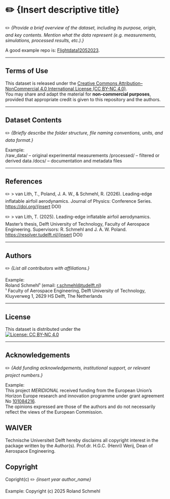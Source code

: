 # ✏️ {Insert descriptive title}

✏️ *{Provide a brief overview of the dataset, including its purpose, origin, and key contents. Mention what the data represent (e.g. measurements, simulations, processed results, etc.).}*

A good example repo is: [Flightdata12052023](https://github.com/awegroup/Flightdata12052023).

---

## Terms of Use

This dataset is released under the [Creative Commons Attribution–NonCommercial 4.0 International License (CC BY-NC 4.0)](https://creativecommons.org/licenses/by-nc/4.0/).  
You may share and adapt the material for **non-commercial purposes**, provided that appropriate credit is given to this repository and the authors.

---

## Dataset Contents

✏️ *{Briefly describe the folder structure, file naming conventions, units, and data format.}*

Example:  
/raw_data/ – original experimental measurements
/processed/ – filtered or derived data
/docs/ – documentation and metadata files

---

## References

✏️ > van Lith, T., Poland, J. A. W., & Schmehl, R. (2026). Leading-edge inflatable airfoil aerodynamics. Journal of Physics: Conference Series. https://doi.org/{insert
 DOI}
 
✏️ > van Lith, T. (2025). Leading-edge inflatable airfoil aerodynamics. Master’s thesis, Delft University of Technology, Faculty of Aerospace Engineering. Supervisors: R. Schmehl and J. A. W. Poland. https://resolver.tudelft.nl/{insert DOI}
 
---

## Authors

✏️ *{List all contributors with affiliations.}*

Example:  
Roland Schmehl¹ (email: r.schmehl@tudelft.nl)  
¹ Faculty of Aerospace Engineering, Delft University of Technology, Kluyverweg 1, 2629 HS Delft, The Netherlands

---

## License

This dataset is distributed under the  
[![License: CC BY-NC 4.0](https://img.shields.io/badge/License-CC%20BY--NC%204.0-lightgrey.svg)](https://creativecommons.org/licenses/by-nc/4.0/)

---

## Acknowledgements

✏️ *{Add funding acknowledgements, institutional support, or relevant project numbers.}*

Example:  
This project *MERIDIONAL* received funding from the European Union’s Horizon Europe research and innovation programme under grant agreement No [101084216](https://doi.org/10.3030/101084216).  
The opinions expressed are those of the authors and do not necessarily reflect the views of the European Commission.

## WAIVER

Technische Universiteit Delft hereby disclaims all copyright interest in the package written by the Author(s). Prof.dr. H.G.C. (Henri) Werij, Dean of Aerospace Engineering.

## Copyright

Copright(c) ✏️ *{insert year author_name}*

Example:
Copyright (c) 2025 Roland Schmehl
